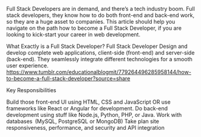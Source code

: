 Full Stack Developers are in demand, and there’s a tech industry boom. Full stack developers, they know how to do both front-end and back-end work, so they are a huge asset to companies. This article should help you navigate on the path how to become a Full Stack Developer, if you are looking to kick-start your career in web development.

What Exactly is a Full Stack Developer?
Full Stack Developer Design and develop complete web applications, client-side (front-end) and server-side (back-end). They seamlessly integrate different technologies for a smooth user experience.
https://www.tumblr.com/educationalblogmit/779264496285958144/how-to-become-a-full-stack-developer?source=share

Key Responsibilities

Build those front-end UI using HTML, CSS and JavaScript OR use frameworks like React or Angular for development.
Do back-end development using stuff like Node.js, Python, PHP, or Java.
Work with databases (MySQL, PostgreSQL or MongoDB)
Take plan site responsiveness, performance, and security and API integration

